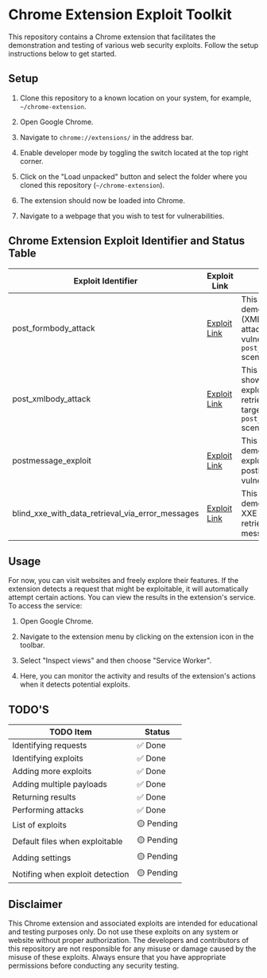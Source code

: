 # Chrome Extension Exploit Toolkit

This repository contains a Chrome extension that facilitates the demonstration and testing of various web security exploits. Follow the setup instructions below to get started.

## Setup

1. Clone this repository to a known location on your system, for example, `~/chrome-extension`.

2. Open Google Chrome.

3. Navigate to `chrome://extensions/` in the address bar.

4. Enable developer mode by toggling the switch located at the top right corner.

5. Click on the "Load unpacked" button and select the folder where you cloned this repository (`~/chrome-extension`).

6. The extension should now be loaded into Chrome.

7. Navigate to a webpage that you wish to test for vulnerabilities.

## Chrome Extension Exploit Identifier and Status Table

| Exploit Identifier | Exploit Link | Description | Working |
|--------------------|--------------|-------------|---------|
| post_formbody_attack | [Exploit Link](https://portswigger.net/web-security/xxe/lab-xinclude-attack) | This exploit demonstrates an XXE (XML External Entity) attack by exploiting vulnerabilities in the `post_formbody_attack` scenario. | ✅ |
| post_xmlbody_attack | [Exploit Link](https://portswigger.net/web-security/xxe/lab-exploiting-xxe-to-retrieve-files) | This exploit showcases the exploitation of XXE to retrieve files by targeting the `post_xmlbody_attack` scenario. | ✅ |
| postmessage_exploit | [Exploit Link](https://medium.com/@chiragrai3666/exploiting-postmessage-e2b01349c205) | This exploit demonstrates the exploitation of postMessage vulnerabilities. | 🟡 Pending |
| blind_xxe_with_data_retrieval_via_error_messages | [Exploit Link](https://portswigger.net/web-security/xxe/blind/lab-xxe-with-data-retrieval-via-error-messages) | This exploit aims to demonstrate blind XXE with data retrieval via error messages. | 🟡 Pending |

## Usage

For now, you can visit websites and freely explore their features. If the extension detects a request that might be exploitable, it will automatically attempt certain actions. You can view the results in the extension's service. To access the service:

1. Open Google Chrome.

2. Navigate to the extension menu by clicking on the extension icon in the toolbar.

3. Select "Inspect views" and then choose "Service Worker".

4. Here, you can monitor the activity and results of the extension's actions when it detects potential exploits.

## TODO'S

| TODO Item                                           | Status   |
|----------------------------------------------------|----------|
| Identifying requests                               | ✅ Done     |
| Identifying exploits                               | ✅ Done     |
| Adding more exploits                               | ✅ Done     |
| Adding multiple payloads                           | ✅ Done     |
| Returning results                                  | ✅ Done     |
| Performing attacks                                 | ✅ Done     |
| List of exploits                                   | 🟡 Pending  |
| Default files when exploitable                     | 🟡 Pending  |
| Adding settings                                    | 🟡 Pending  |
| Notifing when exploit detection                    | 🟡 Pending  |

## Disclaimer

This Chrome extension and associated exploits are intended for educational and testing purposes only. Do not use these exploits on any system or website without proper authorization. The developers and contributors of this repository are not responsible for any misuse or damage caused by the misuse of these exploits. Always ensure that you have appropriate permissions before conducting any security testing.
